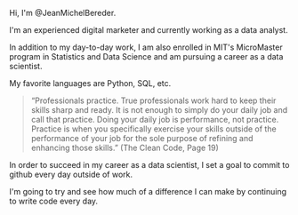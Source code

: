 Hi, I'm @JeanMichelBereder.

I'm an experienced digital marketer and currently working as a data analyst.

In addition to my day-to-day work, I am also enrolled in MIT's MicroMaster program in Statistics and Data Science and am pursuing a career as a data scientist.

My favorite languages are Python, SQL, etc.

>“Professionals practice. True professionals work hard to keep their skills sharp and ready. It is not enough to simply do your daily job and call that practice. Doing your daily job is performance, not practice. Practice is when you specifically exercise your skills outside of the performance of your job for the sole purpose of refining and enhancing those skills.” (The Clean Code, Page 19)

In order to succeed in my career as a data scientist, I set a goal to commit to github every day outside of work.

I'm going to try and see how much of a difference I can make by continuing to write code every day.

<!---
JeanMichelBereder/JeanMichelBereder is a ✨ special ✨ repository because its `README.md` (this file) appears on your GitHub profile.
You can click the Preview link to take a look at your changes.
--->
